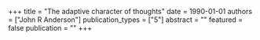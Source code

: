+++
title = "The adaptive character of thoughts"
date = 1990-01-01
authors = ["John R Anderson"]
publication_types = ["5"]
abstract = ""
featured = false
publication = ""
+++

